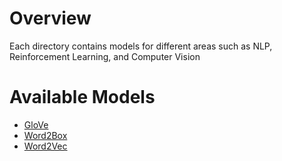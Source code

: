 # Overview
Each directory contains models for different areas such as NLP, Reinforcement Learning, and Computer Vision

# Available Models
* [GloVe](./nlp/glove)
* [Word2Box](./nlp/word2box)
* [Word2Vec](./nlp/word2vec)
